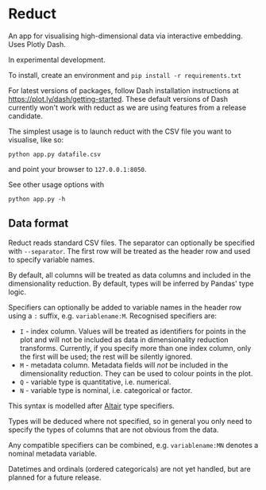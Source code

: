 
Reduct
======

An app for visualising high-dimensional data via interactive embedding.
Uses Plotly Dash.

In experimental development.

To install, create an environment and `pip install -r requirements.txt`

For latest versions of packages, follow Dash installation instructions at https://plot.ly/dash/getting-started. These default versions of Dash currently won't work with reduct as we are using features from a release candidate.

The simplest usage is to launch reduct with the CSV file you want to visualise, like so:

```python app.py datafile.csv```

and point your browser to `127.0.0.1:8050`.

See other usage options with

```python app.py -h```

## Data format

Reduct reads standard CSV files. The separator can optionally be specified with `--separator`.
The first row will be treated as the header row and used to specify variable names.

By default, all columns will be treated as data columns and included in the
dimensionality reduction. By default, types will be inferred by Pandas' type logic.

Specifiers can optionally be added to variable names in the header row using a `:` suffix,
e.g. `variablename:M`. Recognised specifiers are:

* `I` - index column. Values will be treated as identifiers for points in the plot and will not be included as data in dimensionality reduction transforms. Currently, if you specify more than one index column, only the first
will be used; the rest will be silently ignored.
* `M` - metadata column. Metadata fields will *not* be included in the dimensionality reduction.
They can be used to colour points in the plot.
* `Q` - variable type is quantitative, i.e. numerical.
* `N` - variable type is nominal, i.e. categorical or factor.

This syntax is modelled after [Altair](https://altair-viz.github.io/) type specifiers.

Types will be deduced where not specified, so in general you only need to specify the
types of columns that are not obvious from the data.

Any compatible specifiers can be combined, e.g. `variablename:MN` denotes a nominal
metadata variable.

Datetimes and ordinals (ordered categoricals) are not yet handled, but are planned
for a future release.
